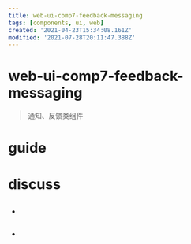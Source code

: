 ```yaml
---
title: web-ui-comp7-feedback-messaging
tags: [components, ui, web]
created: '2021-04-23T15:34:08.161Z'
modified: '2021-07-28T20:11:47.388Z'
---
```


# web-ui-comp7-feedback-messaging

> 通知、反馈类组件

# guide

# discuss

- ## 

- ## 
